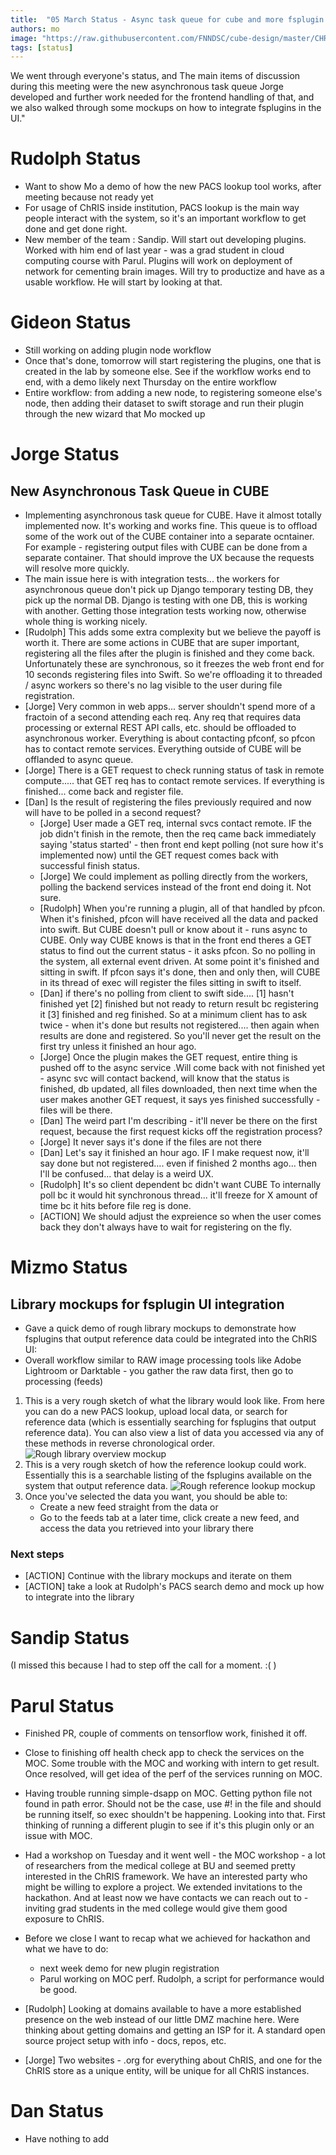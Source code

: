 ```yaml
---
title:  "05 March Status - Async task queue for cube and more fsplugin UX discussion"
authors: mo
image: "https://raw.githubusercontent.com/FNNDSC/cube-design/master/CHRIS-UI/PNG/library/references_rough_5mar2020.png"
tags: [status]
---
```


We went through everyone's status, and The main items of discussion during this meeting were the new asynchronous task queue Jorge developed and further work needed for the frontend handling of that, and we also walked through some mockups on how to integrate fsplugins in the UI."

<!--truncate-->

# Rudolph Status #

- Want to show Mo a demo of how the new PACS lookup tool works, after meeting because not ready yet
- For usage of ChRIS inside institution, PACS lookup is the main way people interact with the system, so it's an important workflow to get done and get done right.
- New member of the team : Sandip. Will start out developing plugins. Worked with him end of last year - was a grad student in cloud computing course with Parul. Plugins will work on deployment of network for cementing brain images. Will try to productize and have as a usable workflow. He will start by looking at that. 

# Gideon Status #

- Still working on adding plugin node workflow
- Once that's done, tomorrow will start registering the plugins, one that is created in the lab by someone else. See if the workflow works end to end, with a demo likely next Thursday on the entire workflow
- Entire workflow: from adding a new node, to registering someone else's node, then adding their dataset to swift storage and run their plugin through the new wizard that Mo mocked up

# Jorge Status #

## New Asynchronous Task Queue in CUBE ##

- Implementing asynchronous task queue for CUBE. Have it almost totally implemented now. It's working and works fine. This queue is to offload some of the work out of the CUBE container into a separate ocntainer. For example - registering output files with CUBE can be done from a separate container. That should improve the UX because the requests will resolve more quickly. 
- The main issue here is with integration tests... the workers for asynchronous queue don't pick up Django temporary testing DB, they pick up the normal DB. Django is testing with one DB, this is working with another. Getting those integration tests working now, otherwise whole thing is working nicely.
- [Rudolph] This adds some extra complexity but we believe the payoff is worth it. There are some actions in CUBE that are super important, registering all the files after the plugin is finished and they come back. Unfortunately these are synchronous, so it freezes the web front end for 10 seconds registering files into Swift. So we're offloading it to threaded / async workers so there's no lag visible to the user during file registration. 
- [Jorge] Very common in web apps... server shouldn't spend more of a fractoin of a second attending each req. Any req that requires data processing or external REST API calls, etc. should be offloaded to asynchronous worker. Everything is about contacting pfconf, so pfcon has to contact remote services. Everything outside of CUBE will be offlanded to async queue.
- [Jorge] There is a GET request to check running status of task in remote compute..... that GET req has to contact remote services. If everything is finished... come back and register file. 
- [Dan] Is the result of registering the files previously required and now will have to be polled in a second request?
  - [Jorge] User made a GET req, internal svcs contact remote. IF the job didn't finish in the remote, then the req came back immediately saying 'status started' - then front end kept polling (not sure how it's implemented now) until the GET request comes back with successful finish status. 
  - [Jorge] We could implement as polling directly from the workers, polling the backend services instead of the front end doing it. Not sure.
  - [Rudolph] When you're running a plugin, all of that handled by pfcon. When it's finished, pfcon will have received all the data and packed into swift. But CUBE doesn't pull or know about it - runs async to CUBE. Only way CUBE knows is that in the front end theres a GET status to find out the current status - it asks pfcon. So no polling in the system, all external event driven. At some point it's finished and sitting in swift. If pfcon says it's done, then and only then, will CUBE in its thread of exec will register the files sitting in swift to itself. 
  - [Dan] if there's no polling from client to swift side.... [1] hasn't finished yet [2] finished but not ready to return result bc registering it [3] finished and reg finished. So at a minimum client has to ask twice - when it's done but results not registered.... then again when results are done and registered. So you'll never get the result on the first try unless it finished an hour ago.
   - [Jorge] Once the plugin makes the GET request, entire thing is pushed off to the async service .Will come back with not finished yet - async svc will contact backend, will know that the status is finished, db updated, all files downloaded, then next time when the user makes another GET request, it says yes finished successfully - files will be there.
   - [Dan] The weird part I'm describing - it'll never be there on the first request, because the first request kicks off the registration process?
   - [Jorge] It never says it's done if the files are not there
   - [Dan] Let's say it finished an hour ago. IF I make request now, it'll say done but not registered.... even if finished 2 months ago... then I'll be confused... that delay is a weird UX. 
   - [Rudolph] It's so client dependent bc didn't want CUBE To internally poll bc it would hit synchronous thread... it'll freeze for X amount of time bc it hits before file reg is done. 
   - [ACTION] We should adjust the expreience so when the user comes back they don't always have to wait for registering on the fly. 

# Mizmo Status #

## Library mockups for fsplugin UI integration ##

- Gave a quick demo of rough library mockups to demonstrate how fsplugins that output reference data could be integrated into the ChRIS UI:
- Overall workflow similar to RAW image processing tools like Adobe Lightroom or Darktable - you gather the raw data first, then go to processing (feeds)

1. This is a very rough sketch of what the library would look like. From here you can do a new PACS lookup, upload local data, or search for reference data (which is essentially searching for fsplugins that output reference data). You can also view a list of data you accessed via any of these methods in reverse chronological order. ![Rough library overview mockup](https://raw.githubusercontent.com/FNNDSC/cube-design/master/CHRIS-UI/PNG/library/library_rough_5mar2020.png)
1. This is a very rough sketch of how the reference lookup could work. Essentially this is a searchable listing of the fsplugins available on the system that output reference data. ![Rough reference lookup mockup](https://raw.githubusercontent.com/FNNDSC/cube-design/master/CHRIS-UI/PNG/library/references_rough_5mar2020.png)
1. Once you've selected the data you want, you should be able to:
   - Create a new feed straight from the data or
   - Go to the feeds tab at a later time, click create a new feed, and access the data you retrieved into your library there
   
### Next steps ###  
- [ACTION] Continue with the library mockups and iterate on them
- [ACTION] take a look at Rudolph's PACS search demo and mock up how to integrate into the library

# Sandip Status #
(I missed this because I had to step off the call for a moment. :( )

# Parul Status #

- Finished PR, couple of comments on tensorflow work, finished it off.
- Close to finishing off health check app to check the services on the MOC. Some trouble with the MOC and working with intern to get result. Once resolved, will get idea of the perf of the services running on MOC.
- Having trouble running simple-dsapp on MOC. Getting python file not found in path error. Should not be the case, use #! in the file and should be running itself, so exec shouldn't be happening. Looking into that. First thinking of running a different plugin to see if it's this plugin only or an issue with MOC. 
- Had a workshop on Tuesday and it went well - the MOC workshop - a lot of researchers from the medical college at BU and seemed pretty interested in the ChRIS framework. We have an interested party who might be willing to explore a project. We extended invitations to the hackathon. And at least now we have contacts we can reach out to - inviting grad students in the med college would give them good exposure to ChRIS.
- Before we close I want to recap what we achieved for hackathon and what we have to do:
   - next week demo for new plugin registration
   - Parul working on MOC perf. Rudolph, a script for performance would be good. 

- [Rudolph] Looking at domains available to have a more established presence on the web instead of our little DMZ machine here. Were thinking about getting domains and getting an ISP for it. A standard open source project setup with info - docs, repos, etc. 
- [Jorge] Two websites - .org for everything about ChRIS, and one for the ChRIS store as a unique entity, will be unique for all ChRIS instances. 

# Dan Status #

- Have nothing to add
